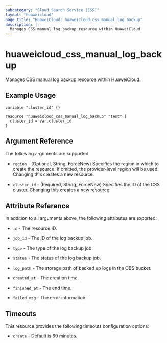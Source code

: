 ```yaml
---
subcategory: "Cloud Search Service (CSS)"
layout: "huaweicloud"
page_title: "HuaweiCloud: huaweicloud_css_manual_log_backup"
description: |-
  Manages CSS manual log backup resource within HuaweiCloud.
---
```


# huaweicloud_css_manual_log_backup

Manages CSS manual log backup resource within HuaweiCloud.

## Example Usage

```hcl
variable "cluster_id" {}

resource "huaweicloud_css_manual_log_backup" "test" {
  cluster_id = var.cluster_id
}
```

## Argument Reference

The following arguments are supported:

* `region` - (Optional, String, ForceNew) Specifies the region in which to create the resource.
  If omitted, the provider-level region will be used.
  Changing this creates a new resource.

* `cluster_id` - (Required, String, ForceNew) Specifies the ID of the CSS cluster.
  Changing this creates a new resource.

## Attribute Reference

In addition to all arguments above, the following attributes are exported:

* `id` - The resource ID.

* `job_id` - The ID of the log backup job.

* `type` - The type of the log backup job.

* `status` - The status of the log backup job.

* `log_path` - The storage path of backed up logs in the OBS bucket.

* `created_at` - The creation time.

* `finished_at` - The end time.

* `failed_msg` - The error information.

## Timeouts

This resource provides the following timeouts configuration options:

* `create` - Default is 60 minutes.
